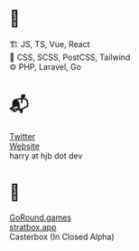 # 🧰
🏗 JS, TS, Vue, React <br>
🎨 CSS, SCSS, PostCSS, Tailwind <br>
⚙ PHP, Laravel, Go


# 📬
[Twitter](https://twitter.com/hjbdev)  
[Website](https://hjb.dev)  
harry at hjb dot dev

# 🔨
[GoRound.games](https://goround.games)    
[stratbox.app](https://stratbox.app)     
Casterbox (In Closed Alpha)    

<!--
**HJBDev/hjbdev** is a ✨ _special_ ✨ repository because its `README.md` (this file) appears on your GitHub profile.

Here are some ideas to get you started:

- 🔭 I’m currently working on ...
- 🌱 I’m currently learning ...
- 👯 I’m looking to collaborate on ...
- 🤔 I’m looking for help with ...
- 💬 Ask me about ...
- 📫 How to reach me: ...
- 😄 Pronouns: ...
- ⚡ Fun fact: ...
-->

